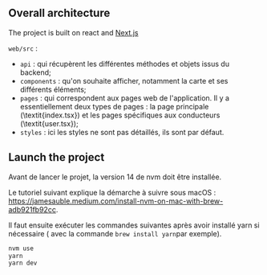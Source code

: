 ## Overall architecture

The project is built on react and [Next.js](https://nextjs.org/)

`web/src` :

- `api` : qui récupèrent les différentes méthodes et objets issus du backend;
- `components` : qu\'on souhaite afficher, notamment la carte et ses différents éléments;
- `pages` : qui correspondent aux pages web de l\'application. Il y a essentiellement deux types de pages : la page principale (\textit{index.tsx}) et les pages spécifiques aux conducteurs (\textit{user.tsx});
- `styles` : ici les styles ne sont pas détaillés, ils sont par défaut.


## Launch the project

Avant de lancer le projet, la version 14 de nvm doit être installée. 

Le tutoriel suivant explique la démarche à suivre sous macOS : https://jamesauble.medium.com/install-nvm-on-mac-with-brew-adb921fb92cc. 

Il faut ensuite exécuter les commandes suivantes après avoir installé yarn si nécessaire ( avec la commande `brew install yarn`par exemple). 

```bash
nvm use
yarn
yarn dev
```






